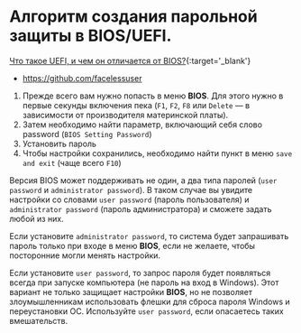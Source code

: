 # Алгоритм создания парольной защиты в BIOS/UEFI.

[Что такое UEFI, и чем он отличается от BIOS?](https://habr.com/en/post/404511/){:target='_blank'}

- https://github.com/facelessuser


1. Прежде всего вам нужно попасть в меню **BIOS**. Для этого нужно в первые секунды включения пека (`F1`, `F2`, `F8` или `Delete` — в зависимости от производителя материнской платы). 
1. Затем необходимо найти параметр, включающий себя слово password (`BIOS Setting Password`) 
1. Установить пароль
1. Чтобы настройки сохранились, необходимо найти пункт в меню `save and exit` (чаще всего `F10`)

Версия BIOS может поддерживать не один, а два типа паролей (`user password` и `administrator password`). В таком случае вы увидите настройки со словами `user password` (пароль пользователя) и `administrator password` (пароль администратора) и сможете задать любой из них.

Если установите `administrator password`, то система будет запрашивать пароль только при входе в меню **BIOS**, если не желаете, чтобы посторонние могли менять настройки.

Если установите `user password`, то запрос пароля будет появляться всегда при запуске компьютера (не пароль на вход в Windows). Этот вариант не только защищает настройки **BIOS**, но не позволяет злоумышленникам использовать флешки для сброса пароля Windows и переустановки ОС. Используйте `user password`, если опасаетесь таких вмешательств.